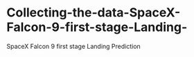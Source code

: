 # Collecting-the-data-SpaceX-Falcon-9-first-stage-Landing-
SpaceX Falcon 9 first stage Landing Prediction
